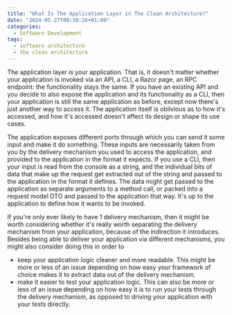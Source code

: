 ```yaml
---
title: "What Is The Application Layer in The Clean Architecture?"
date: "2024-05-27T09:38:26+01:00"
categories:
  - Software Development
tags:
  - software architecture
  - the clean architecture
---
```


The application layer _is_ your application. That is, it doesn't matter whether your application is invoked via an API, a CLI, a Razor page, an RPC endpoint: the functionality stays the same. If you have an existing API and you decide to also expose the application and its functionality as a CLI, then your application is still the same application as before, except now there's just another way to access it. The application itself is oblivious as to how it's accessed, and how it's accessed doesn't affect its design or shape its use cases.

The application exposes different ports through which you can send it some input and make it do something. These inputs are necessarily taken from you by the delivery mechanism you used to access the application, and provided to the application in the format it expects. If you use a CLI, then your input is read from the console as a string, and the individual bits of data that make up the request get extracted out of the string and passed to the application in the format it defines. The data might get passed to the application as separate arguments to a method call, or packed into a request model DTO and passed to the application that way. It's up to the application to define how it wants to be invoked.

If you're only ever likely to have 1 delivery mechanism, then it might be worth considering whether it's really worth separating the delivery mechanism from your application, because of the indirection it introduces. Besides being able to deliver your application via different mechanisms, you might also consider doing this in order to

- keep your application logic cleaner and more readable. This might be more or less of an issue depending on how easy your framework of choice makes it to extract data out of the delivery mechanism.
- make it easier to test your application logic. This can also be more or less of an issue depending on how easy it is to run your tests through the delivery mechanism, as opposed to driving your application with your tests directly.
